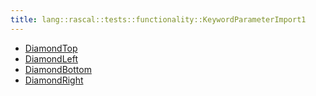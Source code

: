 ```yaml
---
title: lang::rascal::tests::functionality::KeywordParameterImport1
---
```



* [DiamondTop](../../../../../../Library/lang/rascal/tests/functionality/KeywordParameterImport1/DiamondTop.md)
* [DiamondLeft](../../../../../../Library/lang/rascal/tests/functionality/KeywordParameterImport1/DiamondLeft.md)
* [DiamondBottom](../../../../../../Library/lang/rascal/tests/functionality/KeywordParameterImport1/DiamondBottom.md)
* [DiamondRight](../../../../../../Library/lang/rascal/tests/functionality/KeywordParameterImport1/DiamondRight.md)